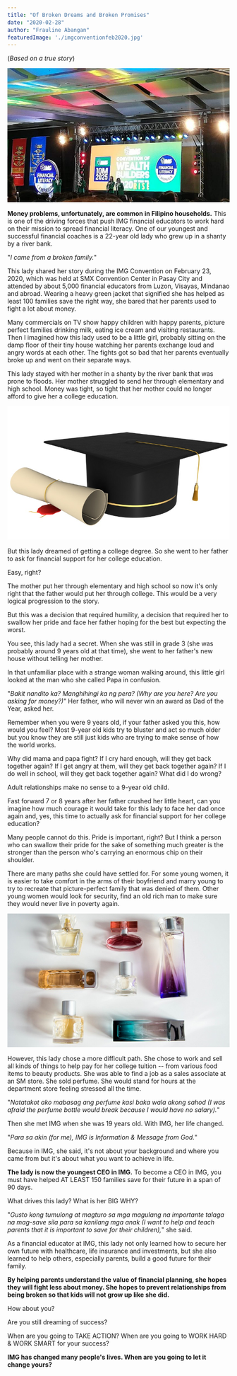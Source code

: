 ```yaml
---
title: "Of Broken Dreams and Broken Promises"
date: "2020-02-28"
author: "Frauline Abangan"
featuredImage: './imgconventionfeb2020.jpg'
---
```


(*Based on a true story*)

![img convention](./imgconventionfeb2020.jpg)

**Money problems, unfortunately, are common in Filipino households.** This is one of the driving forces that push IMG financial educators to work hard on their mission to spread financial literacy. One of our youngest and successful financial coaches is a 22-year old lady who grew up in a shanty by a river bank.

"*I came from a broken family.*"

This lady shared her story during the IMG Convention on February 23, 2020, which was held at SMX Convention Center in Pasay City and attended by about 5,000 financial educators from Luzon, Visayas, Mindanao and abroad.
Wearing a heavy green jacket that signified she has helped as least 100 families save the right way, she bared that her parents used to fight a lot about money.

Many commercials on TV show happy children with happy parents, picture perfect families drinking milk, eating ice cream and visiting restaurants.
Then I imagined how this lady used to be a little girl, probably sitting on the damp floor of their tiny house watching her parents exchange loud and angry words at each other. The fights got so bad that her parents eventually broke up and went on their separate ways.

This lady stayed with her mother in a shanty by the river bank that was prone to floods. Her mother struggled to send her through elementary and high school. Money was tight, so tight that her mother could no longer afford to give her a college education.

![diploma and cap](./diploma-cap.jpg)

But this lady dreamed of getting a college degree. So she went to her father to ask for financial support for her college education.

Easy, right?

The mother put her through elementary and high school so now it's only right that the father would put her through college. This would be a very logical progression to the story.

But this was a decision that required humility, a decision that required her to swallow her pride and face her father hoping for the best but expecting the worst.

You see, this lady had a secret. When she was still in grade 3 (she was probably around 9 years old at that time), she went to her father's new house without telling her mother.

In that unfamiliar place with a strange woman walking around, this little girl looked at the man who she called Papa in confusion.

"*Bakit nandito ka? Manghihingi ka ng pera? (Why are you here? Are you asking for money?)*" Her father, who will never win an award as Dad of the Year, asked her.

Remember when you were 9 years old, if your father asked you this, how would you feel? Most 9-year old kids try to bluster and act so much older but you know they are still just kids who are trying to make sense of how the world works.

Why did mama and papa fight?
If I cry hard enough, will they get back together again?
If I get angry at them, will they get back together again? 
If I do well in school, will they get back together again?
What did I do wrong?

Adult relationships make no sense to a 9-year old child.

Fast forward 7 or 8 years after her father crushed her little heart, can you imagine how much courage it would take for this lady to face her dad once again and, yes, this time to actually ask for financial support for her college education?

Many people cannot do this. Pride is important, right? But I think a person who can swallow their pride for the sake of something much greater is the stronger than the person who's carrying an enormous chip on their shoulder.

There are many paths she could have settled for. For some young women, it is easier to take comfort in the arms of their boyfriend and marry young to try to recreate that picture-perfect family that was denied of them. Other young women would look for security, find an old rich man to make sure they would never live in poverty again.

![perfume bottles](./perfume-bottles.jpg)

However, this lady chose a more difficult path. She chose to work and sell all kinds of things to help pay for her college tuition -- from various food items to beauty products. She was able to find a job as a sales associate at an SM store. She sold perfume. She would stand for hours at the department store feeling stressed all the time.

"*Natatakot ako mabasag ang perfume kasi baka wala akong sahod (I was afraid the perfume bottle would break because I would have no salary).*"

Then she met IMG when she was 19 years old. With IMG, her life changed.

"*Para sa akin (for me), IMG is Information & Message from God.*"

Because in IMG, she said, it's not about your background and where you came from but it's about what you want to achieve in life.

**The lady is now the youngest CEO in IMG.** To become a CEO in IMG, you must have helped AT LEAST 150 families save for their future in a span of 90 days.

What drives this lady? What is her BIG WHY?

"*Gusto kong tumulong at magturo sa mga magulang na importante talaga na mag-save sila para sa kanilang mga anak (I want to help and teach parents that it is important to save for their children),*" she said.

As a financial educator at IMG, this lady not only learned how to secure her own future with healthcare, life insurance and investments, but she also learned to help others, especially parents, build a good future for their family.

**By helping parents understand the value of financial planning, she hopes they will fight less about money. She hopes to prevent relationships from being broken so that kids will not grow up like she did.**

How about you?

Are you still dreaming of success?

When are you going to TAKE ACTION?
When are you going to WORK HARD & WORK SMART for your success?

**IMG has changed many people's lives. When are you going to let it change yours?**

